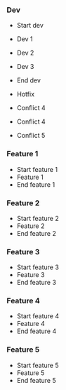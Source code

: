 ### Dev
  - Start dev
  - Dev 1
  - Dev 2
  - Dev 3
  - End dev
  - Hotfix
  - Conflict 4
  - Conflict 4

  - Conflict 5
### Feature 1
  - Start feature 1
  - Feature 1
  - End feature 1

### Feature 2
  - Start feature 2
  - Feature 2
  - End feature 2

### Feature 3
  - Start feature 3
  - Feature 3
  - End feature 3

### Feature 4
  - Start feature 4
  - Feature 4
  - End feature 4

### Feature 5
  - Start feature 5
  - Feature 5
  - End feature 5
